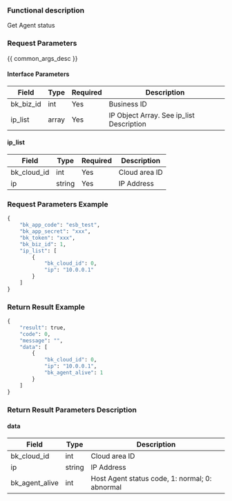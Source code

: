 ### Functional description

Get Agent status

### Request Parameters

{{ common_args_desc }}

#### Interface Parameters

| Field      |  Type      | Required   |  Description      |
|-----------|------------|--------|------------|
| bk_biz_id |  int       | Yes     | Business ID |
| ip_list   |  array     | Yes     | IP Object Array. See ip_list Description |

#### ip_list

| Field      |  Type      | Required   |  Description      |
|-----------|------------|--------|------------|
| bk_cloud_id |  int    | Yes     | Cloud area ID |
| ip          |  string | Yes     | IP Address |

### Request Parameters Example

```python
{
    "bk_app_code": "esb_test",
    "bk_app_secret": "xxx",
    "bk_token": "xxx",
    "bk_biz_id": 1,
    "ip_list": [
        {
            "bk_cloud_id": 0,
            "ip": "10.0.0.1"
        }
    ]
}
```

### Return Result Example

```python
{
    "result": true,
    "code": 0,
    "message": "",
    "data": [
        {
            "bk_cloud_id": 0,
            "ip": "10.0.0.1",
            "bk_agent_alive": 1
        }
    ]
}
```

### Return Result Parameters Description

#### data

| Field      | Type      | Description      |
|-----------|-----------|-----------|
| bk_cloud_id    | int       | Cloud area ID |
| ip             | string    | IP Address |
| bk_agent_alive | int       | Host Agent status code, 1: normal; 0: abnormal |
